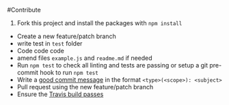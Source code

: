 #Contribute

1. Fork this project and install the packages with `npm install`
- Create a new feature/patch branch
- write test in `test` folder
- Code code code
- amend files `example.js` and `readme.md` if needed
- Run `npm test` to check all linting and tests are passing or setup a git pre-commit hook to run `npm test`
- Write a [good commit message](https://github.com/angular/angular.js/blob/master/CONTRIBUTING.md#commit) in the format `<type>(<scope>): <subject>`
- Pull request using the new feature/patch branch
- Ensure the [Travis build passes](https://travis-ci.org/sayanee/word-overlap)
